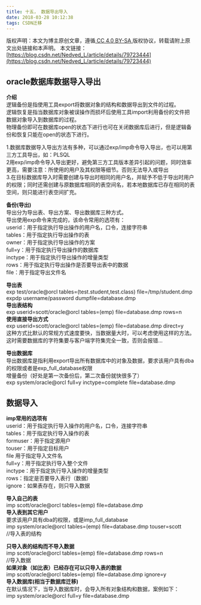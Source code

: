 ```yaml
---
title: 十五， 数据导出导入
date: 2018-03-28 10:12:38
tags: CSDN迁移
---
```

 [ ](http://creativecommons.org/licenses/by-sa/4.0/) 版权声明：本文为博主原创文章，遵循[ CC 4.0 BY-SA ](http://creativecommons.org/licenses/by-sa/4.0/)版权协议，转载请附上原文出处链接和本声明。  本文链接：[https://blog.csdn.net/Nedved_L/article/details/79723444](https://blog.csdn.net/Nedved_L/article/details/79723444)   
    
  ## oracle数据库数据导入导出

 **介绍**   
 逻辑备份是指使用工具export将数据对象的结构和数据导出到文件的过程。   
 逻辑恢复是指当数据库对象被误操作而损坏后使用工具import利用备份的文件把数据对象导入到数据库的过程。   
 物理备份即可在数据库open的状态下进行也可在关闭数据库后进行，但是逻辑备份和恢复只能在open的状态下进行。

 1.数据库数据导入导出方法有多种，可以通过exp/imp命令导入导出，也可以用第三方工具导出，如：PLSQL   
 2用exp/imp命令导入导出更好，避免第三方工具版本差异引起的问题，同时效率更高，需要注意：所使用的用户及其权限等细节。否则无法导入或导出   
 3.在目标数据库导入时需要创建与导出时相同的用户名，并赋予不低于导出时用户的权限；同时还需创建与原数据库相同的表空间名，若本地数据库已存在相同的表空间，则只能进行表空间扩充。

 **备份(导出)**   
 导出分为导出表、导出方案、导出数据库三种方式。   
 导出使用exp命令来完成的，该命令常用的选项有：   
 userid：用于指定执行导出操作的用户名，口令，连接字符串   
 tables：用于指定执行导出操作的表   
 owner：用于指定执行导出操作的方案   
 full=y：用于指定执行导出操作的数据库   
 inctype：用于指定执行导出操作的增量类型   
 rows：用于指定执行导出操作是否要导出表中的数据   
 file：用于指定导出文件名

 **导出表**   
 exp test/oracle@orcl tables=(test.student,test.class) file=/tmp/student.dmp   
 expdp username/password dumpfile=database.dmp   
 **导出表结构**   
 exp userid=scott/oracle@orcl tables=(emp) file=database.dmp rows=n   
 **使用直接导出方式**   
 exp userid=scott/oracle@orcl tables=(emp) file=database.dmp direct=y   
 这种方式比默认的常规方式速度要快，当数据量大时，可以考虑使用这样的方法。   
 这时需要数据库的字符集要与客户端字符集完全一致，否则会报错…

 **导出数据库**   
 导出数据库是指利用export导出所有数据库中的对象及数据，要求该用户具有dba的权限或者是exp_full_database权限   
 增量备份（好处是第一次备份后，第二次备份就快很多了）   
 exp system/oracle@orcl full=y inctype=complete file=database.dmp

 
## 数据导入

 **imp常用的选项有**   
 userid：用于指定执行导入操作的用户名，口令，连接字符串   
 tables：用于指定执行导入操作的表   
 formuser：用于指定源用户   
 touser：用于指定目标用户   
 file 用于指定导入文件名   
 full=y：用于指定执行导入整个文件   
 inctype：用于指定执行导入操作的增量类型   
 rows：指定是否要导入表行（数据）   
 ignore：如果表存在，则只导入数据

 **导入自己的表**   
 imp scott/oracle@orcl tables=(emp) file=database.dmp   
 **导入表到其它用户**   
 要求该用户具有dba的权限，或是imp_full_database   
 imp system/oracle@orcl tables=(emp) file=database.dmp touser=scott   
 //导入表的结构

 **只导入表的结构而不导入数据**   
 imp scott/oracle@orcl tables=(emp) file=database.dmp rows=n   
 //导入数据   
 **如果对象（如比表）已经存在可以只导入表的数据**   
 imp scott/oracle@orcl tables=(emp) file=database.dmp ignore=y   
 **导入数据库(相当于数据库迁移)**   
 在默认情况下，当导入数据库时，会导入所有对象结构和数据，案例如下：   
 imp system/oracle@orcl full=y file=database.dmp

   
  